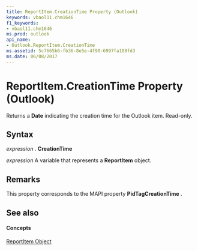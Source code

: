 ```yaml
---
title: ReportItem.CreationTime Property (Outlook)
keywords: vbaol11.chm1646
f1_keywords:
- vbaol11.chm1646
ms.prod: outlook
api_name:
- Outlook.ReportItem.CreationTime
ms.assetid: 5c7665b6-fb36-8e5e-4f90-6997fa108fd3
ms.date: 06/08/2017
---
```



# ReportItem.CreationTime Property (Outlook)

Returns a **Date** indicating the creation time for the Outlook item. Read-only.


## Syntax

 _expression_ . **CreationTime**

 _expression_ A variable that represents a **ReportItem** object.


## Remarks

This property corresponds to the MAPI property **PidTagCreationTime** .


## See also


#### Concepts


[ReportItem Object](reportitem-object-outlook.md)

